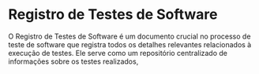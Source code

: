 # Registro de Testes de Software

O Registro de Testes de Software é um documento crucial no processo de teste de software que registra todos os detalhes relevantes relacionados à execução de testes. Ele serve como um repositório centralizado de informações sobre os testes realizados,






